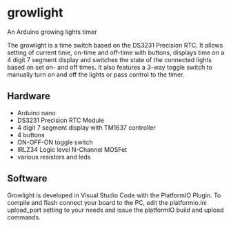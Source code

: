 # growlight
An Arduino growing lights timer

The growlight is a time switch based on the DS3231 Precision RTC.
It allows setting of current time, on-time and off-time with buttons, displays time on a 4 digit 7 segment display and switches the state of the connected lights based on set on- and off times.
It also features a 3-way toggle switch to manually turn on and off the lights or pass control to the timer.

## Hardware

* Arduino nano
* DS3231 Precision RTC Module
* 4 digit 7 segment display with TM1637 controller
* 4 buttons
* ON-OFF-ON toggle switch
* IRLZ34 Logic level N-Channel MOSFet
* various resistors and leds

## Software

Growlight is developed in Visual Studio Code with the PlatformIO Plugin. To compile and flash connect your board to the PC, edit the platformio.ini upload_port setting to your needs and  issue
the platformIO build and upload commands.

